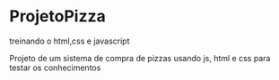 # ProjetoPizza
treinando o html,css e javascript

Projeto de um sistema de compra de pizzas usando js, html e css para testar os conhecimentos

